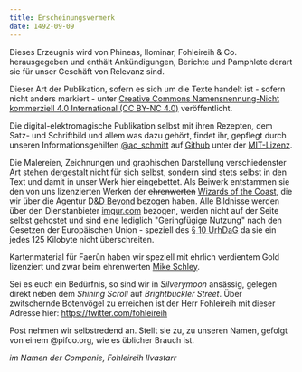 ```yaml
---
title: Erscheinungsvermerk
date: 1492-09-09
---
```


Dieses Erzeugnis wird von Phineas, Ilominar, Fohleireih & Co. herausgegeben und enthält Ankündigungen, Berichte und Pamphlete derart sie für unser Geschäft von Relevanz sind.

Dieser Art der Publikation, sofern es sich um die Texte handelt ist - sofern nicht anders markiert - unter [Creative Commons Namensnennung-Nicht kommerziell 4.0 International (CC BY-NC 4.0)](https://creativecommons.org/licenses/by-nc/4.0/deed.de) veröffentlicht. 

Die digital-elektromagische Publikation selbst mit ihren Rezepten, dem Satz- und Schriftbild und allem was dazu gehört, findet ihr, gepflegt durch unseren Informationsgehilfen [@ac_schmitt](https://twitter.com/ac_schmitt) auf [Github](https://github.com/ac-schmitt/pifco.org) unter der [MIT-Lizenz](https://github.com/ac-schmitt/pifco.org/blob/main/LICENSE.md).

Die Malereien, Zeichnungen und graphischen Darstellung verschiedenster Art stehen dergestalt nicht für sich selbst, sondern sind stets selbst in den Text und damit in unser Werk hier eingebettet. Als Beiwerk entstammen sie den von uns lizenzierten Werken der ~~ehrenwerten~~ [Wizards of the Coast](https://company.wizards.com/en), die wir über die Agentur [D&D Beyond](https://www.dndbeyond.com/) bezogen haben. Alle Bildnisse werden über den Dienstanbieter [imgur.com](https://imgur.com) bezogen, werden nicht auf der Seite selbst gehostet und sind eine lediglich "Geringfügige Nutzung" nach den Gesetzen der Europäischen Union - speziell des [§ 10 UrhDaG](https://www.gesetze-im-internet.de/urhdag/__10.html) da sie ein jedes 125 Kilobyte nicht überschreiten.

Kartenmaterial für Faerûn haben wir speziell mit ehrlich verdientem Gold lizenziert und zwar beim ehrenwerten [Mike Schley](https://mikeschley.com/).

Sei es euch ein Bedürfnis, so sind wir in _Silverymoon_ ansässig, gelegen direkt neben dem _Shining Scroll_ auf _Brightbuckler Street_.
Über zwitschernde Botenvögel zu erreichen ist der Herr Fohleireih mit dieser Adresse hier: https://twitter.com/fohleireih

Post nehmen wir selbstredend an. Stellt sie zu, zu unseren Namen, gefolgt von einem @pifco.org, wie es üblicher Brauch ist.

_im Namen der Companie, Fohleireih Ilvastarr_
